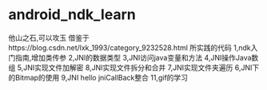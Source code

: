 # android_ndk_learn
他山之石,可以攻玉
借鉴于https://blog.csdn.net/lxk_1993/category_9232528.html 所实践的代码
1,ndk入门指南,增加类传参
2,JNI的数据类型
3,JNI访问java变量和方法
4,JNI操作Java数组
5,JNI实现文件加解密
8,JNI实现文件拆分和合并
7,JNI实现文件夹遍历
6,JNI下的Bitmap的使用
9,JNI hello jniCallBack整合
11,gif的学习